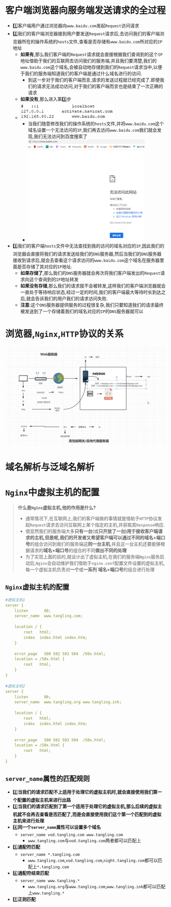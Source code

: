# 客户端浏览器向服务端发送请求的全过程

- :one:客户端用户通过浏览器向`www.baidu.com`发起`Request`访问请求
- :two:我们的客户端浏览器接到用户要发送`Request`请求后,去访问我们的客户端浏览器所在的操作系统的`hosts`文件,查看是否存储有`www.baidu.com`所对应的`IP`地址
    - **如果有**,那么我们客户端的`Request`请求就会直接根据我们查询到的这个`IP`地址借助于我们的互联网去访问我们的服务端,并且我们要清楚,我们的`www.baidu.com`这个域名,会被自动地存储到我们的`Request`请求当中,以便于我们的服务端知道我们的客户端是通过什么域名进行的访问.
        - 到这一步对于我们的客户端而言,请求的发送过程就已经完成了.即便我们的请求无法成功访问,对于我们的客户端而言也是结束了一次正确的请求
    - **如果没有**,那么进入第:three:步
    - ![image-20230228094245750](https://raw.githubusercontent.com/tangling0112/MyPictures/master/img/202302280942794.png)
        - 当我们随意修改我们的操作系统的`hosts`文件,并将`www.baidu.com`这个域名设置一个无法访问的`IP`,我们再去访问`www.baidu.com`我们就会发现,我们无法访问到百度搜索了
        - <img src="https://raw.githubusercontent.com/tangling0112/MyPictures/master/img/202302280945276.png" alt="image-20230228094551226" style="zoom: 50%;" />
- :three:我们的客户端`hosts`文件中无法查找到我的访问的域名对应的`IP`,因此我们的浏览器会直接将我们的请求发送给我们的`DNS`服务器,然后当我们的`DNS`服务器接收到请求后,就会去查看这个请求访问的`www.baidu.com`这个域名在服务器里面是否存储了其对应的`IP`地址.
    - **如果存储了**,那么我们的`DNS`服务器就会再次将我们客户端发出的`Request`请求向这个查询到的`IP`地址转发
    - **如果没有存储**,那么我们的请求就不会被转发,这样我们的客户端浏览器就会一直处于等待响应状态,经过一定的时间,我们的客户端最大等待时长到达之后,就会告诉我们的用户我们的请求访问失败.
    - **注意**:这个`DNS`服务器提供服务的过程很复杂,我们只要知道我们的请求最终被发送到了一个存储着我们的域名对应的`IP`的`DNS`服务器就可以


 

# 浏览器,`Nginx`,`HTTP`协议的关系

![image-20230227205651701](https://raw.githubusercontent.com/tangling0112/MyPictures/master/img/202302272056047.png)

# 域名解析与泛域名解析

# `Nginx`中虚拟主机的配置

> **什么是`Nginx`虚拟主机,他的作用是什么?**
>
> - 通常情况下,在互联网上,我们的客户端做的事情就是借助于`HTTP`协议发起`Request`请求去访问互联网上某个指定的主机,并获取其`Response`响应.
> - 很显然我们的服务端大多**只有一台**(或**只开放了一台)**用于接收客户端请求的主机,但是呢,我们的开发者又希望客户端可以通过不同的**域名+端口号**的组合访问到我们的服务端这**同一台主机**,并且这一台主机还要能够根据请求的**域名+端口号**的组合的不同**做出不同的处理**
> - 为了实现上面的目的,就设计出了虚拟主机,在我们的服务端`Nginx`服务启动后,`Nginx`会自动维护我们借助于`nginx.conf`配置文件设置的虚拟主机,每一个虚拟主机负责对**一个**或**一系列** **域名+端口号**的组合进行处理
>

## `Nginx`虚拟主机的配置

```yaml
#虚拟主机1
server {
    listen       80;
    server_name  www.tangling.com;

    location / {
        root   html;
        index  index.html index.htm;
    }

    error_page   500 502 503 504  /50x.html;
    location = /50x.html {
        root   html;
    }
}

#虚拟主机2
server {
    listen       80;
    server_name  www.tangling.org www.tangling.ink;

    location / {
        root   html;
        index  index.html index.htm;
    }

    error_page   500 502 503 504  /50x.html;
    location = /50x.html {
        root   html;
    }
}
```

## `server_name`属性的匹配规则

- :two:**当我们的请求匹配不上适用于处理它的虚拟主机时,就会直接使用我们第一个配置的虚拟主机来进行出路**
- :three:**当我们的请求匹配到了第一个适用于处理它的虚拟主机,那么后续的虚拟主机就不会再去查看是否匹配了,而是会直接使用我们这个第一个匹配到的虚拟主机来进行处理**
- :four:**同一个`server_name`属性可以设置多个域名**
    - `server_name vod.tangling.com www.tangling.com`
        - `www.tangling.com`与`vod.tangling.com`两者都可以匹配上
- :five:**通配符匹配**
    - `server_name *.tangling.com`
        - `www.tangling.com`,`vod.tangling.com`,`night.tangling.com`都可以匹配上`*.tangling.com`
- :six:**通配符结束匹配**
    - `server_name www.tangling.*`
        - `www.tangling.org`与`www.tangling.com`,`www.tangling.ink`都可以匹配上`www.tangling.*`
- :seven:**正则匹配**
